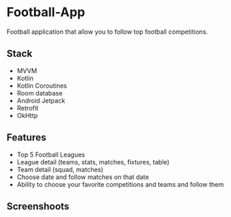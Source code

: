 # Football-App
Football application that allow you to follow top football competitions.

## Stack
- MVVM
- Kotlin
- Kotlin Coroutines
- Room database
- Android Jetpack
- Retrofit
- OkHttp

## Features
- Top 5 Football Leagues
- League detail (teams, stats, matches, fixtures, table)
- Team detail (squad, matches)
- Choose date and follow matches on that date
- Ability to choose your favorite competitions and teams and follow them

## Screenshoots
